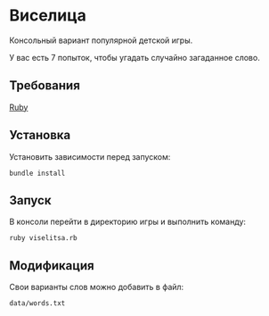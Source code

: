 # Виселица

Консольный вариант популярной детской игры.

У вас есть 7 попыток, чтобы угадать случайно загаданное слово.

## Требования

[Ruby](https://www.ruby-lang.org/ru/downloads/)

## Установка

Установить зависимости перед запуском:
```
bundle install
```

## Запуск

В консоли перейти в директорию игры и выполнить команду:

```
ruby viselitsa.rb
```

## Модификация

Свои варианты слов можно добавить в файл:

`data/words.txt`
